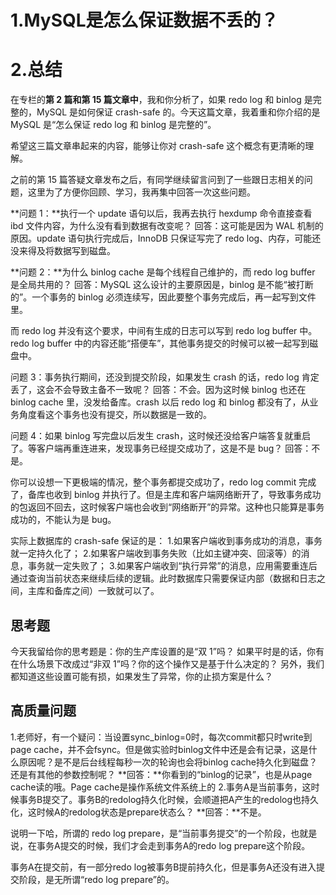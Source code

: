 # 1.MySQL是怎么保证数据不丢的？
# 2.总结
在专栏的**第 2 篇和第 15 篇文章中**，我和你分析了，如果 redo log 和 binlog 是完整的，MySQL 是如何保证 crash-safe 的。今天这篇文章，我着重和你介绍的是 MySQL 是“怎么保证 redo log 和 binlog 是完整的”。

希望这三篇文章串起来的内容，能够让你对 crash-safe 这个概念有更清晰的理解。

之前的第 15 篇答疑文章发布之后，有同学继续留言问到了一些跟日志相关的问题，这里为了方便你回顾、学习，我再集中回答一次这些问题。

**问题 1：**执行一个 update 语句以后，我再去执行 hexdump 命令直接查看 ibd 文件内容，为什么没有看到数据有改变呢？
回答：这可能是因为 WAL 机制的原因。update 语句执行完成后，InnoDB 只保证写完了 redo log、内存，可能还没来得及将数据写到磁盘。

**问题 2：**为什么 binlog cache 是每个线程自己维护的，而 redo log buffer 是全局共用的？
回答：MySQL 这么设计的主要原因是，binlog 是不能“被打断的”。一个事务的 binlog 必须连续写，因此要整个事务完成后，再一起写到文件里。

而 redo log 并没有这个要求，中间有生成的日志可以写到 redo log buffer 中。redo log buffer 中的内容还能“搭便车”，其他事务提交的时候可以被一起写到磁盘中。

问题 3：事务执行期间，还没到提交阶段，如果发生 crash 的话，redo log 肯定丢了，这会不会导致主备不一致呢？
回答：不会。因为这时候 binlog 也还在 binlog cache 里，没发给备库。crash 以后 redo log 和 binlog 都没有了，从业务角度看这个事务也没有提交，所以数据是一致的。

问题 4：如果 binlog 写完盘以后发生 crash，这时候还没给客户端答复就重启了。等客户端再重连进来，发现事务已经提交成功了，这是不是 bug？
回答：不是。

你可以设想一下更极端的情况，整个事务都提交成功了，redo log commit 完成了，备库也收到 binlog 并执行了。但是主库和客户端网络断开了，导致事务成功的包返回不回去，这时候客户端也会收到“网络断开”的异常。这种也只能算是事务成功的，不能认为是 bug。

实际上数据库的 crash-safe 保证的是：
1.如果客户端收到事务成功的消息，事务就一定持久化了；
2.如果客户端收到事务失败（比如主键冲突、回滚等）的消息，事务就一定失败了；
3.如果客户端收到“执行异常”的消息，应用需要重连后通过查询当前状态来继续后续的逻辑。此时数据库只需要保证内部（数据和日志之间，主库和备库之间）一致就可以了。

## 思考题
今天我留给你的思考题是：你的生产库设置的是“双 1”吗？ 如果平时是的话，你有在什么场景下改成过“非双 1”吗？你的这个操作又是基于什么决定的？
另外，我们都知道这些设置可能有损，如果发生了异常，你的止损方案是什么？

## 高质量问题
1.老师好，有一个疑问：当设置sync_binlog=0时，每次commit都只时write到page cache，并不会fsync。但是做实验时binlog文件中还是会有记录，这是什么原因呢？是不是后台线程每秒一次的轮询也会将binlog cache持久化到磁盘？还是有其他的参数控制呢？
**回答：**你看到的“binlog的记录”，也是从page cache读的哦。Page cache是操作系统文件系统上的
2.事务A是当前事务，这时候事务B提交了。事务B的redolog持久化时候，会顺道把A产生的redolog也持久化，这时候A的redolog状态是prepare状态么？
**回答：**不是。

说明一下哈，所谓的 redo log prepare，是“当前事务提交”的一个阶段，也就是说，在事务A提交的时候，我们才会走到事务A的redo log prepare这个阶段。

事务A在提交前，有一部分redo log被事务B提前持久化，但是事务A还没有进入提交阶段，是无所谓“redo log prepare”的。
